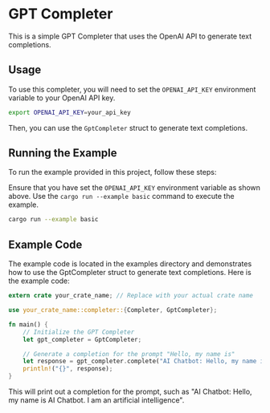 # GPT Completer

This is a simple GPT Completer that uses the OpenAI API to generate text completions.

## Usage

To use this completer, you will need to set the `OPENAI_API_KEY` environment variable to your OpenAI API key.

```bash
export OPENAI_API_KEY=your_api_key
```

Then, you can use the `GptCompleter` struct to generate text completions.

## Running the Example
To run the example provided in this project, follow these steps:

Ensure that you have set the `OPENAI_API_KEY` environment variable as shown above.
Use the `cargo run --example basic` command to execute the example.
```bash
cargo run --example basic
```

## Example Code
The example code is located in the examples directory and demonstrates how to
use the GptCompleter struct to generate text completions.  Here is the example
code:

```rust
extern crate your_crate_name; // Replace with your actual crate name

use your_crate_name::completer::{Completer, GptCompleter};

fn main() {
    // Initialize the GPT Completer
    let gpt_completer = GptCompleter;

    // Generate a completion for the prompt "Hello, my name is"
    let response = gpt_completer.complete("AI Chatbot: Hello, my name is ");
    println!("{}", response);
}
```

This will print out a completion for the prompt, such as "AI Chatbot: Hello, my name is AI Chatbot. I am an artificial intelligence".

